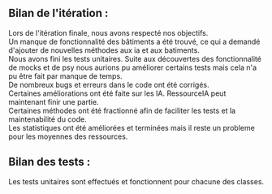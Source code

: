 ## Bilan de l'itération :
Lors de l'itération finale, nous avons respecté nos objectifs.  
Un manque de fonctionnalité des bâtiments a été trouvé, ce qui a demandé d'ajouter de nouvelles méthodes aux ia et aux batiments.  
Nous avons fini les tests unitaires. Suite aux découvertes des fonctionnalité de mocks et de psy nous aurions pu améliorer certains tests mais cela n'a pu être fait par manque de temps.  
De nombreux bugs et erreurs dans le code ont été corrigés.  
Certaines améliorations ont été faite sur les IA. RessourceIA peut maintenant finir une partie.  
Certaines méthodes ont été fractionné afin de faciliter les tests et la maintenabilité du code.  
Les statistiques ont été améliorées et terminées mais il reste un probleme pour les moyennes des ressources.  

## Bilan des tests :
Les tests unitaires sont effectués et fonctionnent pour chacune des classes.
